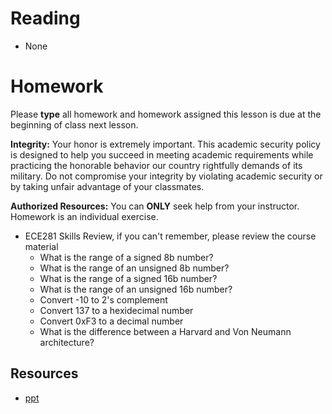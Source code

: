 # Reading

- None

# Homework

Please **type** all homework and homework assigned this lesson is due at the
beginning of class next lesson.

**Integrity:** Your honor is extremely important.  This academic security policy is designed to help you succeed in meeting academic requirements while practicing the honorable behavior our country rightfully demands of its military.  Do not compromise your integrity by violating academic security or by taking unfair advantage of your classmates.

**Authorized Resources:** You can **ONLY** seek help from your instructor. Homework is an individual exercise.

- ECE281 Skills Review, if you can't remember, please review the course material
    - What is the range of a signed 8b number?
    - What is the range of an unsigned 8b number?
    - What is the range of a signed 16b number?
    - What is the range of an unsigned 16b number?
    - Convert -10 to 2's complement
    - Convert 137 to a hexidecimal number
    - Convert 0xF3 to a decimal number
    - What is the difference between a Harvard and Von Neumann architecture?

## Resources

- [ppt](Lsn1.pptx)
